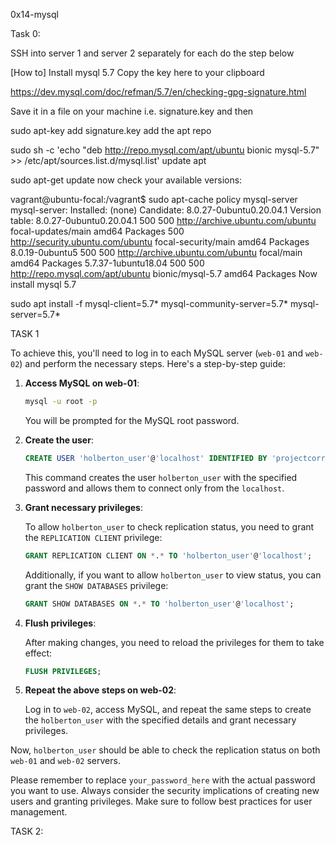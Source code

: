 0x14-mysql

Task 0:

SSH into server 1 and server 2 separately for each do the step below

[How to] Install mysql 5.7
Copy the key here to your clipboard

https://dev.mysql.com/doc/refman/5.7/en/checking-gpg-signature.html

Save it in a file on your machine i.e. signature.key and then

sudo apt-key add signature.key
add the apt repo

sudo sh -c 'echo "deb http://repo.mysql.com/apt/ubuntu bionic mysql-5.7" >> /etc/apt/sources.list.d/mysql.list'
update apt

sudo apt-get update
now check your available versions:

vagrant@ubuntu-focal:/vagrant$ sudo apt-cache policy mysql-server
mysql-server:
  Installed: (none)
  Candidate: 8.0.27-0ubuntu0.20.04.1
  Version table:
     8.0.27-0ubuntu0.20.04.1 500
        500 http://archive.ubuntu.com/ubuntu focal-updates/main amd64 Packages
        500 http://security.ubuntu.com/ubuntu focal-security/main amd64 Packages
     8.0.19-0ubuntu5 500
        500 http://archive.ubuntu.com/ubuntu focal/main amd64 Packages
     5.7.37-1ubuntu18.04 500
        500 http://repo.mysql.com/apt/ubuntu bionic/mysql-5.7 amd64 Packages
Now install mysql 5.7

sudo apt install -f mysql-client=5.7* mysql-community-server=5.7* mysql-server=5.7*


TASK 1

To achieve this, you'll need to log in to each MySQL server (`web-01` and `web-02`) and perform the necessary steps. Here's a step-by-step guide:

1. **Access MySQL on web-01**:

   ```bash
   mysql -u root -p
   ```

   You will be prompted for the MySQL root password.

2. **Create the user**:

   ```sql
   CREATE USER 'holberton_user'@'localhost' IDENTIFIED BY 'projectcorrection280hbtn';
   ```

   This command creates the user `holberton_user` with the specified password and allows them to connect only from the `localhost`.

3. **Grant necessary privileges**:

   To allow `holberton_user` to check replication status, you need to grant the `REPLICATION CLIENT` privilege:

   ```sql
   GRANT REPLICATION CLIENT ON *.* TO 'holberton_user'@'localhost';
   ```

   Additionally, if you want to allow `holberton_user` to view status, you can grant the `SHOW DATABASES` privilege:

   ```sql
   GRANT SHOW DATABASES ON *.* TO 'holberton_user'@'localhost';
   ```

4. **Flush privileges**:

   After making changes, you need to reload the privileges for them to take effect:

   ```sql
   FLUSH PRIVILEGES;
   ```

5. **Repeat the above steps on web-02**:

   Log in to `web-02`, access MySQL, and repeat the same steps to create the `holberton_user` with the specified details and grant necessary privileges.

Now, `holberton_user` should be able to check the replication status on both `web-01` and `web-02` servers.

Please remember to replace `your_password_here` with the actual password you want to use. Always consider the security implications of creating new users and granting privileges. Make sure to follow best practices for user management.

TASK 2:

